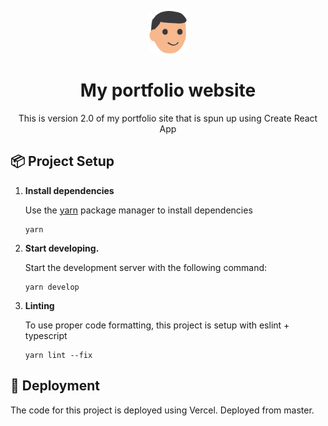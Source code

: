 <p align="center">
  <img alt="roy" src="./public/favicon.png" width="60" />
</p>
<h1 align="center">
  My portfolio website
</h1>

<p align="center">
  This is version 2.0 of my portfolio site that is spun up using Create React App
</p>

## 📦 Project Setup

1.  **Install dependencies**

    Use the [yarn](https://classic.yarnpkg.com/en/) package manager to install dependencies

    ```shell
    yarn
    ```

2.  **Start developing.**

    Start the development server with the following command:

    ```shell
    yarn develop
    ```

3.  **Linting**

    To use proper code formatting, this project is setup with eslint + typescript

    ```shell
    yarn lint --fix
    ```

## 🚀 Deployment

The code for this project is deployed using Vercel. Deployed from master.
